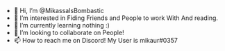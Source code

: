 - 👋 Hi, I’m @MikassaIsBombastic
- 👀 I’m interested in Fiding Friends and People to work With And reading.
- 🌱 I’m currently learning nothing :)
- 💞️ I’m looking to collaborate on People!
- 📫 How to reach me on Discord! My User is mikaur#0357

<!---
MikassaIsBombastic/MikassaIsBombastic is a ✨ special ✨ repository because its `README.md` (this file) appears on your GitHub profile.
You can click the Preview link to take a look at your changes.
--->
